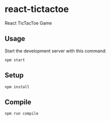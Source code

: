 # react-tictactoe
React TicTacToe Game

Usage
---

Start the development server with this command:

```
npm start
```



Setup
---

```
npm install
```



Compile
---

```
npm run compile
```